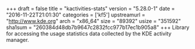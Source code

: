 +++
draft = false
title = "kactivities-stats"
version = "5.28.0-1"
date = "2016-11-22T21:01:30"
categories = ['kf5']
upstreamurl = "http://www.kde.org"
arch = "x86_64"
size = "89392"
usize = "351592"
sha1sum = "260384d48db7b9647c2832fcc977b17ec1b905a8"
+++
Library for accessing the usage statistics data collected by the KDE activity manager.